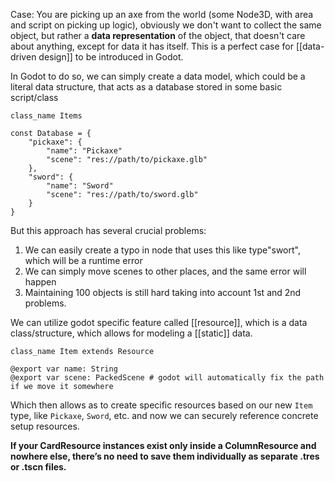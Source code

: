 Case: You are picking up an axe from the world (some Node3D, with area and script on picking up logic), obviously we don't want to collect the same object, but rather a **data representation** of the object, that doesn't care about anything, except for data it has itself.
This is a perfect case for [[data-driven design]] to be introduced in Godot.

In Godot to do so, we can simply create a data model, which could be a literal data structure, that acts as a database stored in some basic script/class
```gdscript
class_name Items

const Database = {
	"pickaxe": {
		"name": "Pickaxe"
		"scene": "res://path/to/pickaxe.glb"
	},
	"sword": {
		"name": "Sword"
		"scene": "res://path/to/sword.glb"
	}
}
```

But this approach has several crucial problems:
1. We can easily create a typo in node that uses this like type"swort", which will be a runtime error
2. We can simply move scenes to other places, and the same error will happen
3. Maintaining 100 objects is still hard taking into account 1st and 2nd problems.

We can utilize godot specific feature called [[resource]], which is a data class/structure, which allows for modeling a [[static]] data.
```gdscript
class_name Item extends Resource

@export var name: String
@export var scene: PackedScene # godot will automatically fix the path if we move it somewhere
```

Which then allows as to create specific resources based on our new `Item` type, like `Pickaxe`, `Sword`, etc. and now we can securely reference concrete setup resources.

**If your CardResource instances exist only inside a ColumnResource and nowhere else, there’s no need to save them individually as separate .tres or .tscn files.**